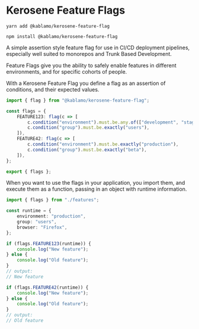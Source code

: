 # Kerosene Feature Flags

```
yarn add @kablamo/kerosene-feature-flag

npm install @kablamo/kerosene-feature-flag
```

A simple assertion style feature flag for use in CI/CD deployment pipelines, especially well suited to monorepos and Trunk Based Development.

Feature Flags give you the ability to safely enable features in different environments, and for specific cohorts of people.

With a Kerosene Feature Flag you define a flag as an assertion of conditions, and their expected values.

```typescript
import { flag } from "@kablamo/kerosene-feature-flag";

const flags = {
    FEATURE123: flag(c => [
        c.condition("environment").must.be.any.of(["development", "staging"]),
        c.condition("group").must.be.exactly("users"),
    ]),
    FEATURE42: flag(c => [
        c.condition("environment").must.be.exactly("production"),
        c.condition("group").must.be.exactly("beta"),
    ]),
};

export { flags };
```

When you want to use the flags in your application, you import them, and execute them as a function, passing in an object with runtime information.

```typescript
import { flags } from "./features";

const runtime = {
    environment: "production",
    group: "users",
    browser: "Firefox",
};

if (flags.FEATURE123(runtime)) {
    console.log("New feature");
} else {
    console.log("Old feature");
}
// output:
// New feature

if (flags.FEATURE42(runtime)) {
    console.log("New feature");
} else {
    console.log("Old feature");
}
// output:
// Old feature
```
